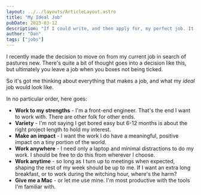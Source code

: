 ```yaml
---
layout: ../../layouts/ArticleLayout.astro
title: "My Ideal Job"
pubDate: 2023-03-12
description: "If I could write, and then apply for, my perfect job. It would pretty much look like this."
author: "Dan"
tags: ["jobs"]
---
```


I recently made the decision to move on from my current job in search of pastures new. There's quite a bit of thought goes into a decision like this, but ultimately you leave a job when you boxes not being ticked.

So it's got me thinking about everything that makes a job, and what my _ideal_ job would look like.

In no particular order, here goes:

- **Work to my strengths** - I'm a front-end engineer. That's the end I want to work with. There are other folk for other ends.
- **Variety** - I'm not saying I get bored easy but 6-12 months is about the right project length to hold my interest.
- **Make an impact** - I want the work I do have a meaningful, positive impact on a tiny portion of the world.
- **Work anywhere** - I need only a laptop and minimal distractions to do my work. I should be free to do this from wherever I choose.
- **Work anytime** - so long as I turn up to meetings when expected, shaping the rest of my week should be up to me. If I want an extra long breakfast, or to work during the witching hour, where's the harm?
- **Give me a Mac** - or let me use mine. I'm most productive with the tools I'm familiar with.
